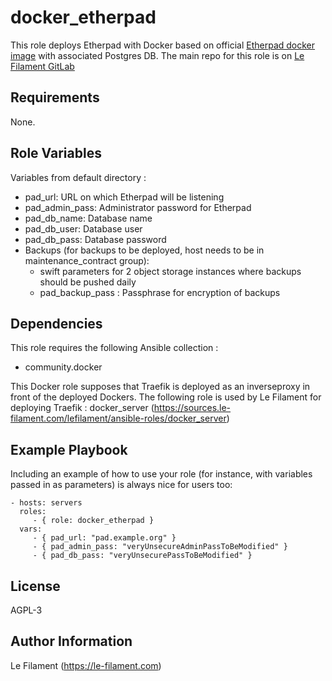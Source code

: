 docker_etherpad
===============

This role deploys Etherpad with Docker based on official [Etherpad docker image](https://hub.docker.com/r/etherpad/etherpad) with associated Postgres DB.
The main repo for this role is on [Le Filament GitLab](https://sources.le-filament.com/lefilament/ansible-roles/docker_etherpad.git)

Requirements
------------

None.

Role Variables
--------------

Variables from default directory :
* pad_url: URL on which Etherpad will be listening
* pad_admin_pass: Administrator password for Etherpad
* pad_db_name: Database name
* pad_db_user: Database user
* pad_db_pass: Database password
* Backups (for backups to be deployed, host needs to be in maintenance_contract group):
  * swift parameters for 2 object storage instances where backups should be pushed daily
  * pad_backup_pass : Passphrase for encryption of backups


Dependencies
------------

This role requires the following Ansible collection :
* community.docker

This Docker role supposes that Traefik is deployed as an inverseproxy in front of the deployed Dockers.
The following role is used by Le Filament for deploying Traefik : docker_server (https://sources.le-filament.com/lefilament/ansible-roles/docker_server)

Example Playbook
----------------

Including an example of how to use your role (for instance, with variables passed in as parameters) is always nice for users too:

    - hosts: servers
      roles:
         - { role: docker_etherpad }
      vars:
         - { pad_url: "pad.example.org" }
         - { pad_admin_pass: "veryUnsecureAdminPassToBeModified" }
         - { pad_db_pass: "veryUnsecurePassToBeModified" }

License
-------

AGPL-3

Author Information
------------------

Le Filament (https://le-filament.com)
